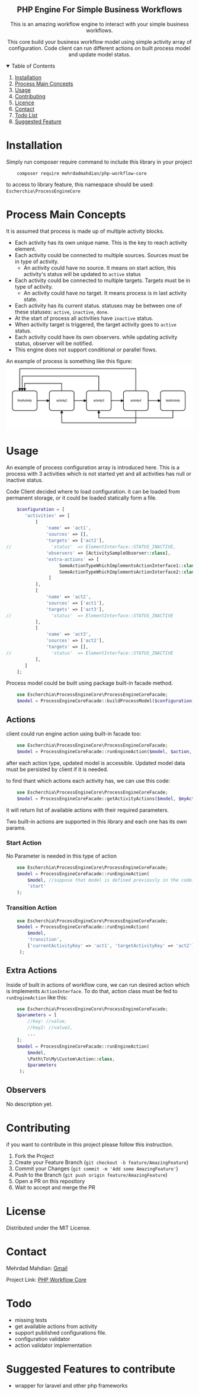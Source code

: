 <h2 align="center">PHP Engine For Simple Business Workflows</h3>

<p align="center"> This is an amazing workflow engine to interact with your simple business workflows.</p>
<p align="center">This core build your business workflow model using simple activity array of configuration. Code client can run different actions on built process model and update model status.</p>


<!-- TABLE OF CONTENTS -->
<details open="open">
  <summary>Table of Contents</summary>
  <ol>
    <li><a href="#Installation">Installation</a></li>
    <li><a href="#Workflow Main Concepts">Process Main Concepts</a></li>
    <li><a href="#Usage">Usage</a></li>
    <li><a href="#contributing">Contributing</a></li>
    <li><a href="#Licence">Licence</a></li>
    <li><a href="#contact">Contact</a></li>
    <li><a href="#todo">Todo List</a></li>
    <li><a href="#Suggested Features">Suggested Feature</a></li>
  </ol>
</details>

# Installation

Simply run composer require command to include this library in your project
```shell script
    composer require mehrdadmahdian/php-workflow-core
```

to access to library feature, this namespace should be used: `Escherchia\ProcessEngineCore`

# Process Main Concepts

It is assumed that process is made up of multiple activity blocks.

- Each activity has its own unique name. This is the key to reach activity element.
- Each activity could be connected to multiple sources. Sources must be in type of activity.
  - An activity could have no source. It means on start action, this activity's status will be updated to `active` status   
- Each activity could be connected to multiple targets. Targets must be in type of activity.
  - An activity could have no target. It means process is in last activity state.
- Each activity has its current status. statuses may be between one of these statuses: `active`, `inactive`, `done`.
- At the start of process all activities have `inactive` status.
- When activity target is triggered, the target activity goes to `active` status. 
- Each activity could have its own observers. while updating activity status, observer will be notified. 
- This engine does not support conditional or parallel flows.

An example of process is something like this figure:
![alt Simple Process Example](spe.jpg)

<!-- USAGE EXAMPLES -->
# Usage

An example of process configuration array is introduced here. This is a process with 3 activities which is not started yet and all activities has null or inactive status. 

Code Client decided where to load configuration. it can be loaded from permanent storage, or it could be loaded statically form a file. 
```php
    $configuration = [
       'activities' => [
           [
               'name' => 'act1',
               'sources' => [],
               'targets' => ['act2'],
//               'status'  => ElementInterface::STATUS_INACTIVE,
               'observers' => [ActivitySampleObserver::class],
               'extra-actions' => [
                    SomeActionTypeWhichImplementsActionInterface1::class,
                    SomeActionTypeWhichImplementsActionInterface2::class
                ]           
           ],
           [
               'name' => 'act2',
               'sources' => ['act1'],
               'targets' => ['act3'],
//               'status'  => ElementInterface::STATUS_INACTIVE
           ],
           [
               'name' => 'act3',
               'sources' => ['act2'],
               'targets' => [],
//               'status'  => ElementInterface::STATUS_INACTIVE
           ],
       ]
    ];
```

Process model could be built using package built-in facade method.

```php
    use Escherchia\ProcessEngineCore\ProcessEngineCoreFacade;
    $model = ProcessEngineCoreFacade::buildProcessModel($configuration);
```

## Actions
client could run engine action using built-in facade too:

```php
    use Escherchia\ProcessEngineCore\ProcessEngineCoreFacade;
    $model = ProcessEngineCoreFacade::runEngineAction($model, $action, $params);
```
after each action type, updated model is accessible. Updated model data must be persisted by client if it is needed.

to find thant which actions each activity has, we can use this code: 
```php
    use Escherchia\ProcessEngineCore\ProcessEngineCoreFacade;
    $model = ProcessEngineCoreFacade::getActivityActions($model, $myActivityKey);
```
it will return list of available actions with their required parameters. 


Two built-in actions are supported in this library and each one has its own params.
### Start Action
No Parameter is needed in this type of action
```php
    use Escherchia\ProcessEngineCore\ProcessEngineCoreFacade;
    $model = ProcessEngineCoreFacade::runEngineAction(
        $model, //suppose that model is defined previously in the code. mdoel is in type of ModelInterface 
        'start'
    );
```

### Transition Action
```php
    use Escherchia\ProcessEngineCore\ProcessEngineCoreFacade;
    $model = ProcessEngineCoreFacade::runEngineAction(
        $model,
        'transition',
        ['currentActivityKey' => 'act1', 'targetActivityKey' => 'act2']
     );
```

## Extra Actions
Inside of built in actions of workflow core, we can run desired action which is implements `ActionInterface`.
To do that, action class must be fed to `runEngineAction` like this:
```php
    use Escherchia\ProcessEngineCore\ProcessEngineCoreFacade;
    $parameters = [
        //key: //value,
        //key2: //value2,
        ...
    ];         
    $model = ProcessEngineCoreFacade::runEngineAction(
        $model,
        \Path\To\My\Custom\Action::class,
        $parameters
     );
```

## Observers
No description yet.

<!-- CONTRIBUTING -->
# Contributing

if you want to contribute in this project please follow this instruction.

1. Fork the Project
2. Create your Feature Branch (`git checkout -b feature/AmazingFeature`)
3. Commit your Changes (`git commit -m 'Add some AmazingFeature'`)
4. Push to the Branch (`git push origin feature/AmazingFeature`)
5. Open a PR on this repository
6. Wait to accept and merge the PR

<!-- LICENSE -->
# License

Distributed under the MIT License.

<!-- CONTACT -->
# Contact

Mehrdad Mahdian: [Gmail](escherchia88@gmail.com)

Project Link: [PHP Workflow Core](https://github.com/escherchia/process-engine-core)


# Todo
- missing tests
- get available actions from activity
- support published configurations file. 
- configuration validator
- action validator implementation

# Suggested Features to contribute
- wrapper for laravel and other php frameworks
